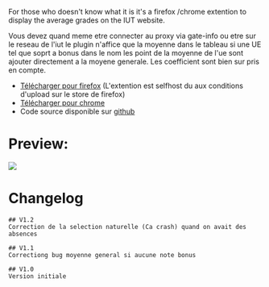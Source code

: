 For those who doesn't know what it is it's a firefox /chrome extention to display the average grades on the IUT website.

Vous devez quand meme etre connecter au proxy via gate-info ou etre sur le reseau de l'iut le plugin n'affice que la moyenne dans le tableau si une UE tel que soprt a bonus dans le nom les point de la moyenne de l'ue sont ajouter directement a la moyene generale. Les coefficient sont bien sur pris en compte.


* [Télécharger pour firefox](https://turtleforgaming.fr/files/DemoarenaMoyenne/firefox/web-ext-artifacts/demoarenamoyenne-1.2-an+fx.xpi) (L'extention est selfhost du aux conditions d'upload sur le store de firefox)
* [Télécharger pour chrome](http://example.com/404)
* Code source disponible sur [github](https://github.com/TurtleForGaming/ExtentionDemoarena)

# Preview:
![](https://turtleforgaming.fr/files/Screenshot_20200120_115839.png)

# Changelog
```
## V1.2
Correction de la selection naturelle (Ca crash) quand on avait des absences

## V1.1
Correctiong bug moyenne general si aucune note bonus

## V1.0
Version initiale
```
